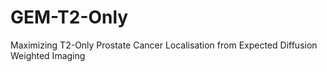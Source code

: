 # GEM-T2-Only
Maximizing T2-Only Prostate Cancer Localisation from Expected Diffusion Weighted Imaging
